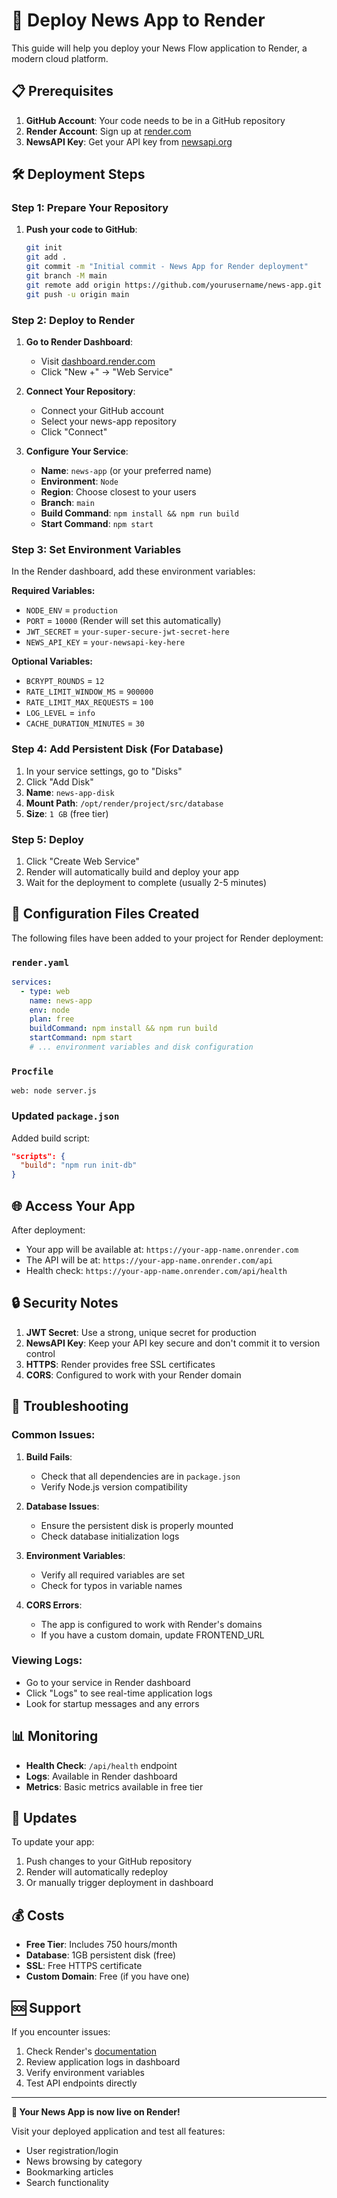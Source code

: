# 🚀 Deploy News App to Render

This guide will help you deploy your News Flow application to Render, a modern cloud platform.

## 📋 Prerequisites

1. **GitHub Account**: Your code needs to be in a GitHub repository
2. **Render Account**: Sign up at [render.com](https://render.com)
3. **NewsAPI Key**: Get your API key from [newsapi.org](https://newsapi.org)

## 🛠️ Deployment Steps

### Step 1: Prepare Your Repository

1. **Push your code to GitHub**:
   ```bash
   git init
   git add .
   git commit -m "Initial commit - News App for Render deployment"
   git branch -M main
   git remote add origin https://github.com/yourusername/news-app.git
   git push -u origin main
   ```

### Step 2: Deploy to Render

1. **Go to Render Dashboard**:
   - Visit [dashboard.render.com](https://dashboard.render.com)
   - Click "New +" → "Web Service"

2. **Connect Your Repository**:
   - Connect your GitHub account
   - Select your news-app repository
   - Click "Connect"

3. **Configure Your Service**:
   - **Name**: `news-app` (or your preferred name)
   - **Environment**: `Node`
   - **Region**: Choose closest to your users
   - **Branch**: `main`
   - **Build Command**: `npm install && npm run build`
   - **Start Command**: `npm start`

### Step 3: Set Environment Variables

In the Render dashboard, add these environment variables:

**Required Variables:**
- `NODE_ENV` = `production`
- `PORT` = `10000` (Render will set this automatically)
- `JWT_SECRET` = `your-super-secure-jwt-secret-here`
- `NEWS_API_KEY` = `your-newsapi-key-here`

**Optional Variables:**
- `BCRYPT_ROUNDS` = `12`
- `RATE_LIMIT_WINDOW_MS` = `900000`
- `RATE_LIMIT_MAX_REQUESTS` = `100`
- `LOG_LEVEL` = `info`
- `CACHE_DURATION_MINUTES` = `30`

### Step 4: Add Persistent Disk (For Database)

1. In your service settings, go to "Disks"
2. Click "Add Disk"
3. **Name**: `news-app-disk`
4. **Mount Path**: `/opt/render/project/src/database`
5. **Size**: `1 GB` (free tier)

### Step 5: Deploy

1. Click "Create Web Service"
2. Render will automatically build and deploy your app
3. Wait for the deployment to complete (usually 2-5 minutes)

## 🔧 Configuration Files Created

The following files have been added to your project for Render deployment:

### `render.yaml`
```yaml
services:
  - type: web
    name: news-app
    env: node
    plan: free
    buildCommand: npm install && npm run build
    startCommand: npm start
    # ... environment variables and disk configuration
```

### `Procfile`
```
web: node server.js
```

### Updated `package.json`
Added build script:
```json
"scripts": {
  "build": "npm run init-db"
}
```

## 🌐 Access Your App

After deployment:
- Your app will be available at: `https://your-app-name.onrender.com`
- The API will be at: `https://your-app-name.onrender.com/api`
- Health check: `https://your-app-name.onrender.com/api/health`

## 🔒 Security Notes

1. **JWT Secret**: Use a strong, unique secret for production
2. **NewsAPI Key**: Keep your API key secure and don't commit it to version control
3. **HTTPS**: Render provides free SSL certificates
4. **CORS**: Configured to work with your Render domain

## 🐛 Troubleshooting

### Common Issues:

1. **Build Fails**:
   - Check that all dependencies are in `package.json`
   - Verify Node.js version compatibility

2. **Database Issues**:
   - Ensure the persistent disk is properly mounted
   - Check database initialization logs

3. **Environment Variables**:
   - Verify all required variables are set
   - Check for typos in variable names

4. **CORS Errors**:
   - The app is configured to work with Render's domains
   - If you have a custom domain, update FRONTEND_URL

### Viewing Logs:
- Go to your service in Render dashboard
- Click "Logs" to see real-time application logs
- Look for startup messages and any errors

## 📊 Monitoring

- **Health Check**: `/api/health` endpoint
- **Logs**: Available in Render dashboard
- **Metrics**: Basic metrics available in free tier

## 🔄 Updates

To update your app:
1. Push changes to your GitHub repository
2. Render will automatically redeploy
3. Or manually trigger deployment in dashboard

## 💰 Costs

- **Free Tier**: Includes 750 hours/month
- **Database**: 1GB persistent disk (free)
- **SSL**: Free HTTPS certificate
- **Custom Domain**: Free (if you have one)

## 🆘 Support

If you encounter issues:
1. Check Render's [documentation](https://render.com/docs)
2. Review application logs in dashboard
3. Verify environment variables
4. Test API endpoints directly

---

**🎉 Your News App is now live on Render!**

Visit your deployed application and test all features:
- User registration/login
- News browsing by category
- Bookmarking articles
- Search functionality
